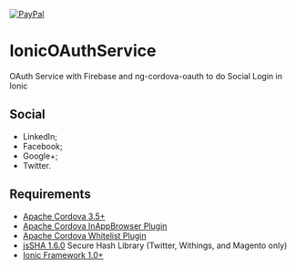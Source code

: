 [![PayPal](https://img.shields.io/badge/paypal-donate-yellow.svg)](https://www.paypal.com/cgi-bin/webscr?cmd=_s-xclick&hosted_button_id=NR8YJSJX353AC)

# IonicOAuthService

OAuth Service with Firebase and ng-cordova-oauth to do Social Login in Ionic

## Social

 - LinkedIn;
 - Facebook;
 - Google+;
 - Twitter.

## Requirements

* [Apache Cordova 3.5+](https://cordova.apache.org/)
* [Apache Cordova InAppBrowser Plugin](http://cordova.apache.org/docs/en/3.0.0/cordova_inappbrowser_inappbrowser.md.html)
* [Apache Cordova Whitelist Plugin](https://github.com/apache/cordova-plugin-whitelist)
* [jsSHA 1.6.0](https://github.com/Caligatio/jsSHA) Secure Hash Library (Twitter, Withings, and Magento only)
* [Ionic Framework 1.0+](http://ionicframework.com/)
